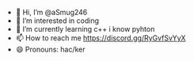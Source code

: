 - 👋 Hi, I’m @aSmug246
- 👀 I’m interested in coding
- 🌱 I’m currently learning c++ i know pyhton
- 📫 How to reach me https://discord.gg/RyGvfSvYyX
- 😄 Pronouns: hac/ker


<!---
